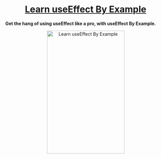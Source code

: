 <div>
  <h1 align="center"><a href="https://gumroad.com/l/useeffect-by-example">Learn useEffect By Example</a></h1>
  <strong>
    Get the hang of using useEffect like a pro, with useEffect By Example.
  </strong>


<p align="center">
  <a href="http://useeffectbyexample.com/" align="center">
    <img
      height="386px"
      width="243px"
      alt="Learn useEffect By Example"
      src="https://useeffectbyexample.com/img/useeffect-by-example-cover.png"
    />
  </a>
  </div>
</div>
